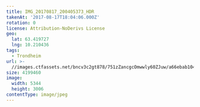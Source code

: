 ```yaml
---
title: IMG_20170817_200405373_HDR
takenAt: '2017-08-17T18:04:06.000Z'
rotation: 0
license: Attribution-NoDerivs License
geo:
  lat: 63.419727
  lng: 10.210436
tags:
  - Trondheim
url: >-
  //images.ctfassets.net/bncv3c2gt878/751zZancgcOmwwly60ZJuw/a66ebab10402c03b97a4fd3b0df99c83/img_20170817_200405373_hdr_36239468650_o
size: 4199460
image:
  width: 5344
  height: 3006
contentType: image/jpeg
---
```



